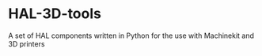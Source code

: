 HAL-3D-tools
============

A set of HAL components written in Python for the use with Machinekit and 3D printers
